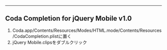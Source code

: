 ---------------------------------------
Coda Completion for jQuery Mobile v1.0
---------------------------------------

1. Coda.app/Contents/Resources/Modes/HTML.mode/Contents/Resources/CodaCompletion.plistに置く
2. jQuery Mobile.clipsをダブルクリック